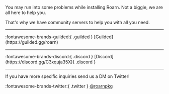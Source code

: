 You may run into some problems while installing Roarn. Not a biggie, we are all here to help you.

That's why we have community servers to help you with all you need.

<hr />
:fontawesome-brands-guilded:{ .guilded } [Guilded](https://guilded.gg/roarn)
<hr />
:fontawesome-brands-discord:{ .discord } [Discord](https://discord.gg/C3xquja35X){ .discord }
<hr />

If you have more specific inquiries send us a DM on Twitter!

:fontawesome-brands-twitter:{ .twitter } [@roarnpkg](https://twitter.com/roarnpkg)
